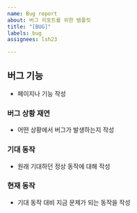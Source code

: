 ```yaml
---
name: Bug report
about: 버그 리포트를 위한 템플릿
title: "[BUG]"
labels: bug
assignees: lsh23

---
```


## 버그 기능
- 페이지나 기능 작성

### 버그 상황 재연
- 어떤 상황에서 버그가 발생하는지 작성

### 기대 동작
- 원래 기대하던 정상 동작에 대해 작성

### 현재 동작
- 기대 동작 대비 지금 문제가 되는 동작을 작성